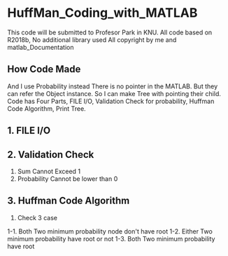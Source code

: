 # HuffMan_Coding_with_MATLAB
This code will be submitted to Profesor Park in KNU.
All code based on R2018b, No additional library used
All copyright by me and matlab_Documentation

## How Code Made
And I use Probability instead
There is no pointer in the MATLAB. But they can refer the Object instance.
So I can make Tree with pointing their child.
Code has Four Parts, FILE I/O, Validation Check for probability, Huffman Code Algorithm, Print Tree.

## 1. FILE I/O

## 2. Validation Check
1. Sum Cannot Exceed 1
2. Probability Cannot be lower than 0

## 3. Huffman Code Algorithm
1. Check 3 case

1-1. Both Two minimum probability node don't have root
1-2. Either Two minimum probability have root or not
1-3. Both Two minimum probability have root
